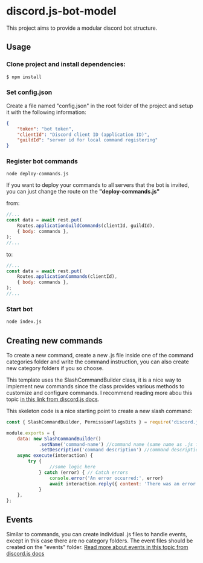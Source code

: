 # discord.js-bot-model

This project aims to provide a modular discord bot structure.

## Usage

### Clone project and install dependencies:

```bash
$ npm install
```

### Set config.json
Create a file named "config.json" in the root folder of the project and setup it with the following information:

```json
{	
	"token": "bot token",
	"clientId": "Discord client ID (application ID)",
	"guildId": "server id for local command registering"
}
```

### Register bot commands

```base
node deploy-commands.js
```

If you want to deploy your commands to all servers that the bot is invited, you can just change the route on the **"deploy-commands.js"**

from:
```javascript
//...
const data = await rest.put(
	Routes.applicationGuildCommands(clientId, guildId),
	{ body: commands },
);
//...
```

to:
```javascript
//...
const data = await rest.put(
	Routes.applicationCommands(clientId),
	{ body: commands },
);
//...
```

### Start bot

```bash
node index.js
```

## Creating new commands
To create a new command, create a new .js file inside one of the command categories folder and write the command instruction, you can also create new category folders if you so choose.

This template uses the SlashCommandBuilder class, it is a nice way to implement new commands since the class provides various methods to customize and configure commands. I recommend reading more abou this topic [in this link from discord.js docs](https://old.discordjs.dev/#/docs/builders/main/class/SlashCommandBuilder).

This skeleton code is a nice starting point to create a new slash command:

```javascript
const { SlashCommandBuilder, PermissionFlagsBits } = require('discord.js');

module.exports = {
	data: new SlashCommandBuilder()
    		.setName('command-name') //command name (same name as .js file)
    		.setDescription('command description') //command description
	async execute(interaction) {
		try {
            	//some logic here
    		} catch (error) { // Catch errors
      			console.error('An error occurred:', error)
      			await interaction.reply({ content: 'There was an error while running the command.' })
    		}
  	},
};
```

## Events
Similar to commands, you can create individual .js files to handle events, except in this case there are no category folders. The event files should be created on the "events" folder. [Read more about events in this topic from discord.js docs](https://old.discordjs.dev/#/docs/discord.js/main/typedef/Events)
